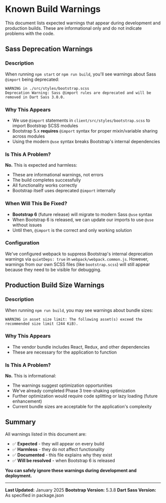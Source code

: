 # Known Build Warnings

This document lists expected warnings that appear during development and production builds. These are informational only and do not indicate problems with the code.

## Sass Deprecation Warnings

### Description
When running `npm start` or `npm run build`, you'll see warnings about Sass `@import` being deprecated:

```
WARNING in ./src/styles/bootstrap.scss
Deprecation Warning: Sass @import rules are deprecated and will be removed in Dart Sass 3.0.0.
```

### Why This Appears
- We use `@import` statements in `client/src/styles/bootstrap.scss` to import Bootstrap SCSS modules
- Bootstrap 5.x **requires** `@import` syntax for proper mixin/variable sharing across modules
- Using the modern `@use` syntax breaks Bootstrap's internal dependencies

### Is This A Problem?
**No.** This is expected and harmless:
- These are informational warnings, not errors
- The build completes successfully
- All functionality works correctly
- Bootstrap itself uses deprecated `@import` internally

### When Will This Be Fixed?
- **Bootstrap 6** (future release) will migrate to modern Sass `@use` syntax
- When Bootstrap 6 is released, we can update our imports to use `@use` without issues
- Until then, `@import` is the correct and only working solution

### Configuration
We've configured webpack to suppress Bootstrap's internal deprecation warnings via `quietDeps: true` in `webpack/webpack.common.js`. However, warnings from our own SCSS files (like `bootstrap.scss`) will still appear because they need to be visible for debugging.

## Production Build Size Warnings

### Description
When running `npm run build`, you may see warnings about bundle sizes:

```
WARNING in asset size limit: The following asset(s) exceed the recommended size limit (244 KiB).
```

### Why This Appears
- The vendor bundle includes React, Redux, and other dependencies
- These are necessary for the application to function

### Is This A Problem?
**No.** This is informational:
- The warnings suggest optimization opportunities
- We've already completed Phase 3 tree-shaking optimization
- Further optimization would require code splitting or lazy loading (future enhancement)
- Current bundle sizes are acceptable for the application's complexity

## Summary

All warnings listed in this document are:
- ✅ **Expected** - they will appear on every build
- ✅ **Harmless** - they do not affect functionality
- ✅ **Documented** - this file explains why they exist
- ✅ **Will be resolved** - when Bootstrap 6 is released

**You can safely ignore these warnings during development and deployment.**

---

**Last Updated:** January 2025
**Bootstrap Version:** 5.3.8
**Dart Sass Version:** As specified in package.json
